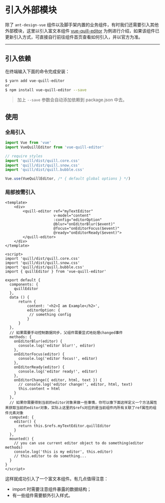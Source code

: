 # 引入外部模块

除了 `ant-design-vue` 组件以及脚手架内置的业务组件，有时我们还需要引入其他外部模块，这里以引入富文本组件 [vue-quill-editor](https://www.npmjs.com/package/vue-quill-editor) 为例进行介绍，如果该组件已更新引入方式，可直接自行前往组件首页查看如何引入，并以官方为准。

---

## 引入依赖

在终端输入下面的命令完成安装：

```bash
$ yarn add vue-quill-editor
or
$ npm install vue-quill-editor --save
```
> 加上 `--save` 参数会自动添加依赖到 package.json 中去。

## 使用

### 全局引入

```js
import Vue from 'vue'
import VueQuillEditor from 'vue-quill-editor'

// require styles
import 'quill/dist/quill.core.css'
import 'quill/dist/quill.snow.css'
import 'quill/dist/quill.bubble.css'

Vue.use(VueQuillEditor, /* { default global options } */)
```



### 局部按需引入

```vue
<template>
	<div>
        <quill-editor ref="myTextEditor"
                      v-model="content"
                      :config="editorOption"
                      @blur="onEditorBlur($event)"
                      @focus="onEditorFocus($event)"
                      @ready="onEditorReady($event)">
        </quill-editor>
	</div>
</template>

<script>
import 'quill/dist/quill.core.css'
import 'quill/dist/quill.snow.css'
import 'quill/dist/quill.bubble.css'
import { quillEditor } from 'vue-quill-editor'

export default {
  components: {
    quillEditor
  },
  data () {
      return {
          content: '<h2>I am Example</h2>',
          editorOption: {
           // something config
          }
      }
  },
  // 如果需要手动控制数据同步，父组件需要显式地处理changed事件
  methods: {
    onEditorBlur(editor) {
      console.log('editor blur!', editor)
    },
    onEditorFocus(editor) {
      console.log('editor focus!', editor)
    },
    onEditorReady(editor) {
      console.log('editor ready!', editor)
    },
    onEditorChange({ editor, html, text }) {
      // console.log('editor change!', editor, html, text)
      this.content = html
    }
  },
  // 如果你需要得到当前的editor对象来做一些事情，你可以像下面这样定义一个方法属性来获取当前的editor对象，实际上这里的$refs对应的是当前组件内所有关联了ref属性的组件元素对象
  computed: {
    editor() {
      return this.$refs.myTextEditor.quillEditor
    }
  },
  mounted() {
    // you can use current editor object to do something(editor methods)
    console.log('this is my editor', this.editor)
    // this.editor to do something...
  }
}
</script>
```



这样就成功引入了一个富文本组件。有几点值得注意：

- import 时需要注意组件暴露的数据结构；
- 有一些组件需要额外引入样式。

